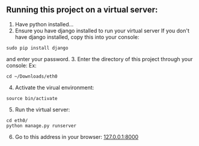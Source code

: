 ## Running this project on a virtual server:
1. Have python installed...
2. Ensure you have django installed to run your virtual server
If you don't have django installed, copy this into your console:
```
sudo pip install django
```
and enter your password.
3. Enter the directory of this project through your console:
Ex: 
```
cd ~/Downloads/eth0
```
4. Activate the virual environment:
```
source bin/activate
```
5. Run the virtual server:
```
cd eth0/
python manage.py runserver
```
6. Go to this address in your browser: [127.0.0.1:8000](http://127.0.0.1:8000)

